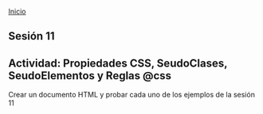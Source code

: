 <!-- No borrar o modificar -->
[Inicio](./index.md)

## Sesión 11 

## Actividad: Propiedades CSS, SeudoClases, SeudoElementos y Reglas @css

Crear un documento HTML y probar cada uno de los ejemplos de la sesión 11
